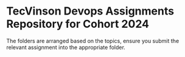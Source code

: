 # TecVinson Devops Assignments Repository for Cohort 2024

The folders are arranged based on the topics, ensure you submit the relevant assignment into the appropriate folder.

